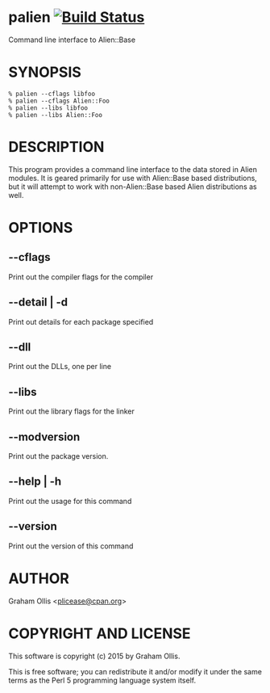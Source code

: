 # palien [![Build Status](https://secure.travis-ci.org/plicease/App-palien.png)](http://travis-ci.org/plicease/App-palien)

Command line interface to Alien::Base

# SYNOPSIS

    % palien --cflags libfoo
    % palien --cflags Alien::Foo
    % palien --libs libfoo
    % palien --libs Alien::Foo

# DESCRIPTION

This program provides a command line interface to the data stored in
Alien modules.  It is geared primarily for use with Alien::Base based
distributions, but it will attempt to work with non-Alien::Base based
Alien distributions as well.

# OPTIONS

## --cflags

Print out the compiler flags for the compiler

## --detail | -d

Print out details for each package specified

## --dll

Print out the DLLs, one per line

## --libs

Print out the library flags for the linker

## --modversion

Print out the package version.

## --help | -h

Print out the usage for this command

## --version

Print out the version of this command

# AUTHOR

Graham Ollis &lt;plicease@cpan.org>

# COPYRIGHT AND LICENSE

This software is copyright (c) 2015 by Graham Ollis.

This is free software; you can redistribute it and/or modify it under
the same terms as the Perl 5 programming language system itself.
